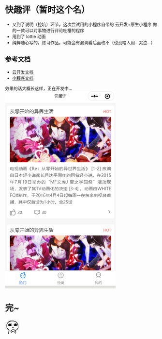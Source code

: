 # 快趣评（暂时这个名）

- 又到了说明（挖坑）环节，这次尝试用的小程序自带的 云开发+原生小程序 做的一款可以对事物进行评论吐槽的程序
- 用到了 lottie 动画
- 纯粹随心写的，练习作品，可能会有漏洞看后面改不（也没啥人用...哭泣...）

## 参考文档
- [云开发文档](https://developers.weixin.qq.com/miniprogram/dev/wxcloud/basis/getting-started.html)
- [小程序文档](https://developers.weixin.qq.com/miniprogram/dev/component/)

效果的话大概长这样，正在开发中...
![Image text](https://raw.githubusercontent.com/qiangqiangwd/img-folder/master/img2.png?token=AFUHTHPIL5PTZJNH22PKWS25QBJ4S)

# 完~
![Image text](https://raw.githubusercontent.com/qiangqiangwd/img-folder/master/TIM%E5%9B%BE%E7%89%8720190417155410.gif?token=AFUHTHIZMOS6NNKBEPIGJBS5QBKLU)